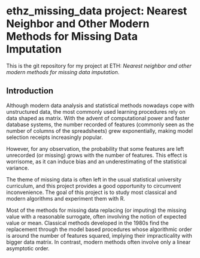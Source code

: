 # ethz_missing_data project: Nearest Neighbor and Other Modern Methods for Missing Data Imputation

This is the git repository for my project at ETH: _Nearest neighbor and other
modern methods for missing data imputation_.

## Introduction

Although modern data analysis and statistical methods nowadays cope with
unstructured data, the most commonly used learning procedures rely on data
shaped as matrix. With the advent of computational power and faster database
systems, the number recorded of features (commonly seen as the number of columns
of the spreadsheets) grew exponentially, making model selection receipts
increasingly popular. 

However, for any observation, the probability that some features are left
unrecorded (or missing) grows with the number of features. This effect is
worrisome, as it can induce bias and an underestimating of the statistical
variance. 

The theme of missing data is often left in the usual statistical university
curriculum, and this project provides a good opportunity to circumvent
inconvenience. The goal of this project is to study most classical and modern
algorithms and experiment them with R.

Most of the methods for missing data replacing (or imputing) the missing value
with a reasonable surrogate, often involving the notion of expected value or
mean.  Classical methods developed in the 1980s find the replacement through the
model based procedures whose algorithmic order is around the number of features
squared, implying their impracticality with bigger data matrix. In contrast,
modern methods often involve only a linear asymptotic order.
